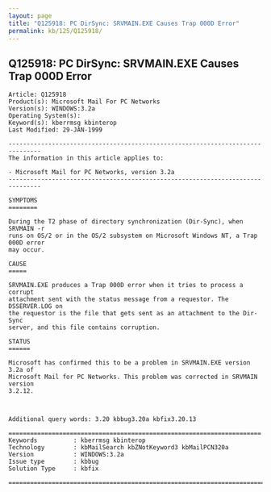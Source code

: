 ```yaml
---
layout: page
title: "Q125918: PC DirSync: SRVMAIN.EXE Causes Trap 000D Error"
permalink: kb/125/Q125918/
---
```


## Q125918: PC DirSync: SRVMAIN.EXE Causes Trap 000D Error

	Article: Q125918
	Product(s): Microsoft Mail For PC Networks
	Version(s): WINDOWS:3.2a
	Operating System(s): 
	Keyword(s): kberrmsg kbinterop
	Last Modified: 29-JAN-1999
	
	-------------------------------------------------------------------------------
	The information in this article applies to:
	
	- Microsoft Mail for PC Networks, version 3.2a 
	-------------------------------------------------------------------------------
	
	SYMPTOMS
	========
	
	During the T2 phase of directory synchronization (Dir-Sync), when SRVMAIN -r
	runs on OS/2 or in the OS/2 subsystem on Microsoft Windows NT, a Trap 000D error
	may occur.
	
	CAUSE
	=====
	
	SRVMAIN.EXE produces a Trap 000D error when it tries to process a corrupt
	attachment sent with the status message from a requestor. The DSSERVER.LOG on
	the requestor is the file that gets sent as an attachment to the Dir-Sync
	server, and this file contains corruption.
	
	STATUS
	======
	
	Microsoft has confirmed this to be a problem in SRVMAIN.EXE version 3.2a of
	Microsoft Mail for PC Networks. This problem was corrected in SRVMAIN version
	3.2.12.
	
	
	
	Additional query words: 3.20 kbbug3.20a kbfix3.20.13
	
	======================================================================
	Keywords          : kberrmsg kbinterop 
	Technology        : kbMailSearch kbZNotKeyword3 kbMailPCN320a
	Version           : WINDOWS:3.2a
	Issue type        : kbbug
	Solution Type     : kbfix
	
	=============================================================================
	
